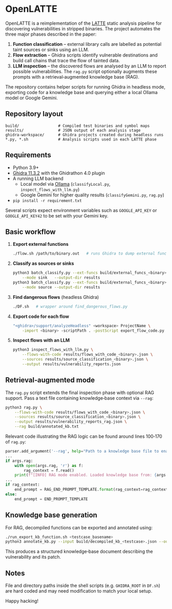 # OpenLATTE

OpenLATTE is a reimplementation of the [LATTE](https://dl.acm.org/doi/10.1145/3711816) static analysis pipeline for discovering vulnerabilities in stripped binaries.  The project automates the three major phases described in the paper:

1. **Function classification** – external library calls are labelled as potential taint sources or sinks using an LLM.
2. **Flow extraction** – Ghidra scripts identify vulnerable destinations and build call chains that trace the flow of tainted data.
3. **LLM inspection** – the discovered flows are analysed by an LLM to report possible vulnerabilities.  The `rag.py` script optionally augments these prompts with a retrieval‑augmented knowledge base (RAG).

The repository contains helper scripts for running Ghidra in headless mode, exporting code for a knowledge base and querying either a local Ollama model or Google Gemini.

## Repository layout

```
build/                 # Compiled test binaries and symbol maps
results/               # JSON output of each analysis stage
ghidra-workspace/      # Ghidra projects created during headless runs
*.py, *.sh             # Analysis scripts used in each LATTE phase
```

## Requirements

- Python 3.9+
- [Ghidra 11.3.2](https://ghidra-sre.org/) with the Ghidrathon 4.0 plugin
- A running LLM backend
  - Local model via [Ollama](https://ollama.ai/) (`classifyLocal.py`, `inspect_flows_with_llm.py`)
  - Google Gemini for higher quality results (`classifyGemini.py`, `rag.py`)
- `pip install -r requirement.txt`

Several scripts expect environment variables such as `GOOGLE_API_KEY` or `GOOGLE_API_KEY42` to be set with your Gemini key.

## Basic workflow

1. **Export external functions**
   ```bash
   ./flow.sh /path/to/binary.out   # runs Ghidra to dump external functions
   ```

2. **Classify as sources or sinks**
   ```bash
   python3 batch_classify.py --ext-funcs build/external_funcs_<binary>.out.txt \
       --mode sink   --output-dir results
   python3 batch_classify.py --ext-funcs build/external_funcs_<binary>.out.txt \
       --mode source --output-dir results
   ```

3. **Find dangerous flows** (headless Ghidra)
   ```bash
   ./DF.sh   # wrapper around find_dangerous_flows.py
   ```

4. **Export code for each flow**
   ```bash
   "<ghidra>/support/analyzeHeadless" <workspace> ProjectName \
       -import <binary> -scriptPath . -postScript export_flow_code.py -deleteProject
   ```

5. **Inspect flows with an LLM**
   ```bash
   python3 inspect_flows_with_llm.py \
       --flows-with-code results/flows_with_code_<binary>.json \
       --sources results/source_classification_<binary>.json \
       --output results/vulnerability_reports.json
   ```

## Retrieval‑augmented mode

The `rag.py` script extends the final inspection phase with optional RAG support.  Pass a text file containing knowledge‑base context via `--rag`:

```bash
python3 rag.py \
    --flows-with-code results/flows_with_code_<binary>.json \
    --sources results/source_classification_<binary>.json \
    --output results/vulnerability_reports_rag.json \
    --rag build/annotated_kb.txt
```

Relevant code illustrating the RAG logic can be found around lines 100‑170 of `rag.py`:

```python
parser.add_argument('--rag', help="Path to a knowledge base file to enable RAG mode.")
...
if args.rag:
    with open(args.rag, 'r') as f:
        rag_context = f.read()
    print(f"[INFO] RAG mode enabled. Loaded knowledge base from: {args.rag}")
...
if rag_context:
    end_prompt = RAG_END_PROMPT_TEMPLATE.format(rag_context=rag_context)
else:
    end_prompt = END_PROMPT_TEMPLATE
```


## Knowledge base generation

For RAG, decompiled functions can be exported and annotated using:

```bash
./run_export_kb_function.sh <testcase_basename>
python3 annotate_kb.py --input build/decompiled_kb_<testcase>.json --output build/annotated_kb.txt
```

This produces a structured knowledge‑base document describing the vulnerability and its patch.

## Notes

File and directory paths inside the shell scripts (e.g. `GHIDRA_ROOT` in `DF.sh`) are hard coded and may need modification to match your local setup.

Happy hacking!
